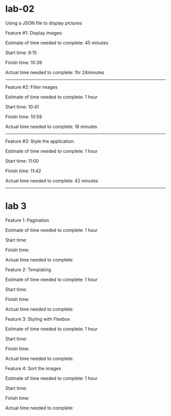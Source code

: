 # lab-02

Using a JSON file to display pictures

Feature #1: Display images:

Estimate of time needed to complete: 45 minutes

Start time: 9:15

Finish time: 10:39

Actual time needed to complete: 1hr 24minutes


-------
Feature #2: Filter images

Estimate of time needed to complete: 1 hour

Start time: 10:41

Finish time: 10:59

Actual time needed to complete: 18 minutes


-------
Feature #3: Style the application:

Estimate of time needed to complete: 1 hour

Start time: 11:00

Finish time: 11:42

Actual time needed to complete: 42 minutes

-----------
# lab 3

Feature 1: Pagination

Estimate of time needed to complete: 1 hour

Start time: 

Finish time: 

Actual time needed to complete:


Feature 2: Templating

Estimate of time needed to complete: 1 hour

Start time: 

Finish time: 

Actual time needed to complete:


Feature 3: Styling with Flexbox

Estimate of time needed to complete: 1 hour

Start time: 

Finish time: 

Actual time needed to complete:


Feature 4: Sort the images

Estimate of time needed to complete: 1 hour

Start time: 

Finish time: 

Actual time needed to complete:



